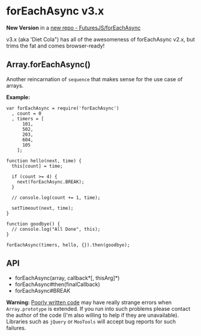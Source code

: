 forEachAsync v3.x
===

**New Version** in a [new repo - FuturesJS/forEachAsync](https://github.com/FuturesJS/forEachAsync)

v3.x (aka 'Diet Cola") has all of the awesomeness of forEachAsync v2.x, but trims the fat and comes browser-ready!

Array.forEachAsync()
----

Another reincarnation of `sequence` that makes sense for the use case of arrays.

**Example:**

    var forEachAsync = require('forEachAsync')
      , count = 0
      , timers = [
          101,
          502,
          203,
          604,
          105
        ];

    function hello(next, time) {
      this[count] = time;

      if (count >= 4) {
        next(forEachAsync.BREAK);
      }

      // console.log(count += 1, time);

      setTimeout(next, time);
    }

    function goodbye() {
      // console.log("All Done", this);
    }

    forEachAsync(timers, hello, {}).then(goodbye);

API
---

  * forEachAsync(array, callback*[, thisArg]*)
  * forEachAsync#then(finalCallback)
  * forEachAsync#BREAK

**Warning:** [Poorly written code](https://gist.github.com/941362) may have really strange errors when `Array.prototype` is extended.
If you run into such problems please contact the author of the code (I'm also willing to help if they are unavailable).
Libraries such as `jQuery` or `MooTools` will accept bug reports for such failures.

